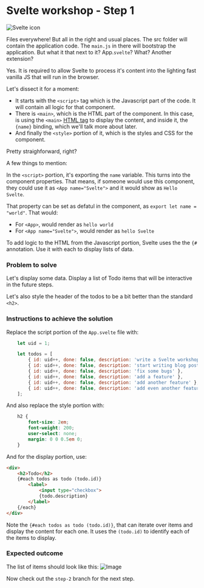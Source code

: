 # Svelte workshop - Step 1

![Svelte icon](https://svelte.dev/svelte-logo-horizontal.svg)

Files everywhere! But all in the right and usual places. The src folder will contain the application code. The `main.js` in there will bootstrap the application. But what it that next to it? App.`svelte`? What? Another extension?

Yes. It is required to allow Svelte to process it's content into the lighting fast vanilla JS that will run in the browser.

Let's dissect it for a moment:

- It starts with the `<script>` tag which is the Javascript part of the code. It will contain all logic for that component.
- There is `<main>`, which is the HTML part of the component. In this case, is using the `<main>` [HTML tag](https://developer.mozilla.org/en-US/docs/Web/HTML/Element/main) to display the content, and inside it, the `{name}` binding, which we'll talk more about later.
- And finally the `<style>` portion of it, which is the styles and CSS for the component.

Pretty straighforward, right?

A few things to mention:

In the `<script>` portion, it's exporting the `name` variable. This turns into the component properties. That means, if someone would use this component, they could use it as `<App name="Svelte">` and it would show as `Hello Svelte`. 

That property can be set as defatul in the component, as `export let name = "world"`. That would:
- For `<App>`, would render as `hello world`
- For `<App name="Svelte">`, would render as `hello Svelte`

To add logic to the HTML from the Javascript portion, Svelte uses the the `{#` annotation. Use it with each to display lists of data.

### Problem to solve

Let's display some data. Display a list of Todo items that will be interactive in the future steps.

Let's also style the header of the todos to be a bit better than the standard `<h2>`.

### Instructions to achieve the solution

Replace the script portion of the `App.svelte` file with:

```javascript
    let uid = 1;

	let todos = [
		{ id: uid++, done: false, description: 'write a Svelte workshop' },
		{ id: uid++, done: false, description: 'start writing blog post' },
		{ id: uid++, done: false, description: 'fix some bugs' },
		{ id: uid++, done: false, description: 'add a feature' },
		{ id: uid++, done: false, description: 'add another feature' },
		{ id: uid++, done: false, description: 'add even another feature' },
	];
```

And also replace the style portion with:
```css
	h2 {
		font-size: 2em;
		font-weight: 200;
		user-select: none;
		margin: 0 0 0.5em 0;
	}
```

And for the display portion, use: 

```html
<div>
	<h2>Todo</h2>
	{#each todos as todo (todo.id)}
		<label>
			<input type="checkbox">
			{todo.description}
		</label>
	{/each}
</div>
```

Note the `{#each todos as todo (todo.id)}`, that can iterate over items and display the content for each one. It uses the `(todo.id)` to identify each of the items to display.

### Expected outcome

The list of items should look like this:
![Image](https://i.ibb.co/74fJ0Xs/step2-start.png)

Now check out the `step-2` branch for the next step.